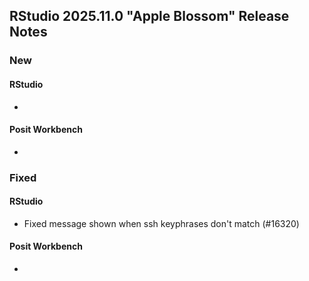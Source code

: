 ## RStudio 2025.11.0 "Apple Blossom" Release Notes

### New
#### RStudio
-

#### Posit Workbench
-

### Fixed
#### RStudio
- Fixed message shown when ssh keyphrases don't match (#16320)

#### Posit Workbench
-

